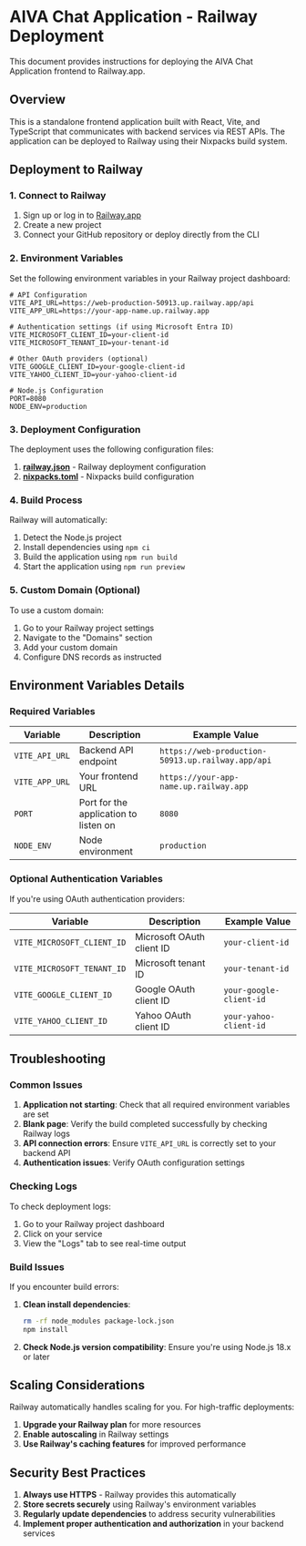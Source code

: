 # AIVA Chat Application - Railway Deployment

This document provides instructions for deploying the AIVA Chat Application frontend to Railway.app.

## Overview

This is a standalone frontend application built with React, Vite, and TypeScript that communicates with backend services via REST APIs. The application can be deployed to Railway using their Nixpacks build system.

## Deployment to Railway

### 1. Connect to Railway

1. Sign up or log in to [Railway.app](https://railway.app/)
2. Create a new project
3. Connect your GitHub repository or deploy directly from the CLI

### 2. Environment Variables

Set the following environment variables in your Railway project dashboard:

```env
# API Configuration
VITE_API_URL=https://web-production-50913.up.railway.app/api
VITE_APP_URL=https://your-app-name.up.railway.app

# Authentication settings (if using Microsoft Entra ID)
VITE_MICROSOFT_CLIENT_ID=your-client-id
VITE_MICROSOFT_TENANT_ID=your-tenant-id

# Other OAuth providers (optional)
VITE_GOOGLE_CLIENT_ID=your-google-client-id
VITE_YAHOO_CLIENT_ID=your-yahoo-client-id

# Node.js Configuration
PORT=8080
NODE_ENV=production
```

### 3. Deployment Configuration

The deployment uses the following configuration files:

1. **[railway.json](file:///c%3A/Users/sudhe/Downloads/web-main/web-main/railway.json)** - Railway deployment configuration
2. **[nixpacks.toml](file:///c%3A/Users/sudhe/Downloads/web-main/web-main/nixpacks.toml)** - Nixpacks build configuration

### 4. Build Process

Railway will automatically:
1. Detect the Node.js project
2. Install dependencies using `npm ci`
3. Build the application using `npm run build`
4. Start the application using `npm run preview`

### 5. Custom Domain (Optional)

To use a custom domain:
1. Go to your Railway project settings
2. Navigate to the "Domains" section
3. Add your custom domain
4. Configure DNS records as instructed

## Environment Variables Details

### Required Variables

| Variable | Description | Example Value |
|----------|-------------|---------------|
| `VITE_API_URL` | Backend API endpoint | `https://web-production-50913.up.railway.app/api` |
| `VITE_APP_URL` | Your frontend URL | `https://your-app-name.up.railway.app` |
| `PORT` | Port for the application to listen on | `8080` |
| `NODE_ENV` | Node environment | `production` |

### Optional Authentication Variables

If you're using OAuth authentication providers:

| Variable | Description | Example Value |
|----------|-------------|---------------|
| `VITE_MICROSOFT_CLIENT_ID` | Microsoft OAuth client ID | `your-client-id` |
| `VITE_MICROSOFT_TENANT_ID` | Microsoft tenant ID | `your-tenant-id` |
| `VITE_GOOGLE_CLIENT_ID` | Google OAuth client ID | `your-google-client-id` |
| `VITE_YAHOO_CLIENT_ID` | Yahoo OAuth client ID | `your-yahoo-client-id` |

## Troubleshooting

### Common Issues

1. **Application not starting**: Check that all required environment variables are set
2. **Blank page**: Verify the build completed successfully by checking Railway logs
3. **API connection errors**: Ensure `VITE_API_URL` is correctly set to your backend API
4. **Authentication issues**: Verify OAuth configuration settings

### Checking Logs

To check deployment logs:
1. Go to your Railway project dashboard
2. Click on your service
3. View the "Logs" tab to see real-time output

### Build Issues

If you encounter build errors:

1. **Clean install dependencies**:
   ```bash
   rm -rf node_modules package-lock.json
   npm install
   ```

2. **Check Node.js version compatibility**:
   Ensure you're using Node.js 18.x or later

## Scaling Considerations

Railway automatically handles scaling for you. For high-traffic deployments:

1. **Upgrade your Railway plan** for more resources
2. **Enable autoscaling** in Railway settings
3. **Use Railway's caching features** for improved performance

## Security Best Practices

1. **Always use HTTPS** - Railway provides this automatically
2. **Store secrets securely** using Railway's environment variables
3. **Regularly update dependencies** to address security vulnerabilities
4. **Implement proper authentication and authorization** in your backend services